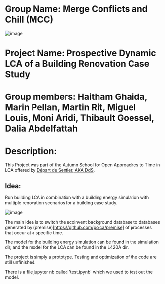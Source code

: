 # Group Name: Merge Conflicts and Chill (MCC)

![image](https://github.com/Haitham-ghaida/MCC/assets/108552334/76278d99-074c-45e4-99cb-1d390c789fb4)


# Project Name: Prospective Dynamic LCA of a Building Renovation Case Study

# Group members: Haitham Ghaida, Marin Pellan, Martin Rit, Miguel Louis, Moni Aridi, Thibault Goessel, Dalia Abdelfattah

# Description:
This Project was part of the Autumn School for Open Approaches to Time in LCA offered by [Départ de Sentier, AKA DdS](https://www.d-d-s.ch/).

## Idea:
Run building LCA in combination with a building energy simulation with multiple renovation scenarios for a building case study.

![image](https://github.com/Haitham-ghaida/MCC/assets/108552334/d810c2ee-851c-47f8-8168-1712fe217f36)

The main idea is to switch the ecoinvent background database to databases generated by (premise)[https://github.com/polca/premise] of processes that occur at a specific time.

The model for the building energy simulation can be found in the simulation dir, and the model for the LCA can be found in the L420A dir.

The project is simply a prototype. Testing and optimization of the code are still unfinished.

There is a file jupyter nb called 'test.ipynb' which we used to test out the model.
